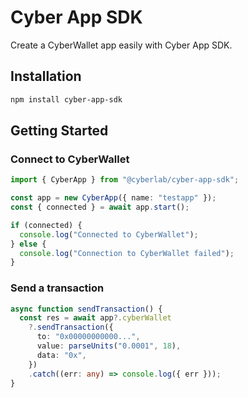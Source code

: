 # Cyber App SDK

Create a CyberWallet app easily with Cyber App SDK.

## Installation

```bash
npm install cyber-app-sdk
```

## Getting Started

### Connect to CyberWallet

```typescript
import { CyberApp } from "@cyberlab/cyber-app-sdk";

const app = new CyberApp({ name: "testapp" });
const { connected } = await app.start();

if (connected) {
  console.log("Connected to CyberWallet");
} else {
  console.log("Connection to CyberWallet failed");
}
```

### Send a transaction

```typescript
async function sendTransaction() {
  const res = await app?.cyberWallet
    ?.sendTransaction({
      to: "0x00000000000...",
      value: parseUnits("0.0001", 18),
      data: "0x",
    })
    .catch((err: any) => console.log({ err }));
}
```
